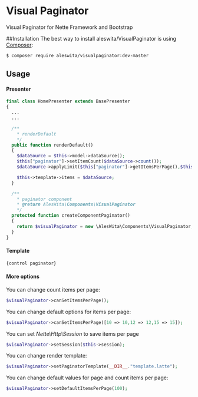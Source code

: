 # Visual Paginator
Visual Paginator for Nette Framework and Bootstrap

##Installation
The best way to install aleswita/VisualPaginator is using [Composer](http://getcomposer.org/):
```sh
$ composer require aleswita/visualpaginator:dev-master
```

## Usage
#### Presenter
```php
final class HomePresenter extends BasePresenter
{
  ...
  ...

  /**
    * renderDefault
    */
  public function renderDefault()
  {
    $dataSource = $this->model->dataSource();
    $this["paginator"]->setItemCount($dataSource->count());
    $dataSource->applyLimit($this["paginator"]->getItemsPerPage(),$this["paginator"]->getOffset());

    $this->template->items = $dataSource;
  }

  /**
    * paginator component
    * @return AlesWita\Components\VisualPaginator
    */
  protected function createComponentPaginator()
  {
    return $visualPaginator = new \AlesWita\Components\VisualPaginator;
  }
}
```
#### Template
```html
{control paginator}
```


#### More options
You can change count items per page:
```php
$visualPaginator->canSetItemsPerPage();
```

You can change default options for items per page:
```php
$visualPaginator->canSetItemsPerPage([10 => 10,12 => 12,15 => 15]);
```

You can set *Nette\Http\Session* to save items per page
```php    
$visualPaginator->setSession($this->session);
```

You can change render template:
```php
$visualPaginator->setPaginatorTemplate(__DIR__."template.latte");
```

You can change default values for page and count items per page:
```php
$visualPaginator->setDefaultItemsPerPage(100);
```
